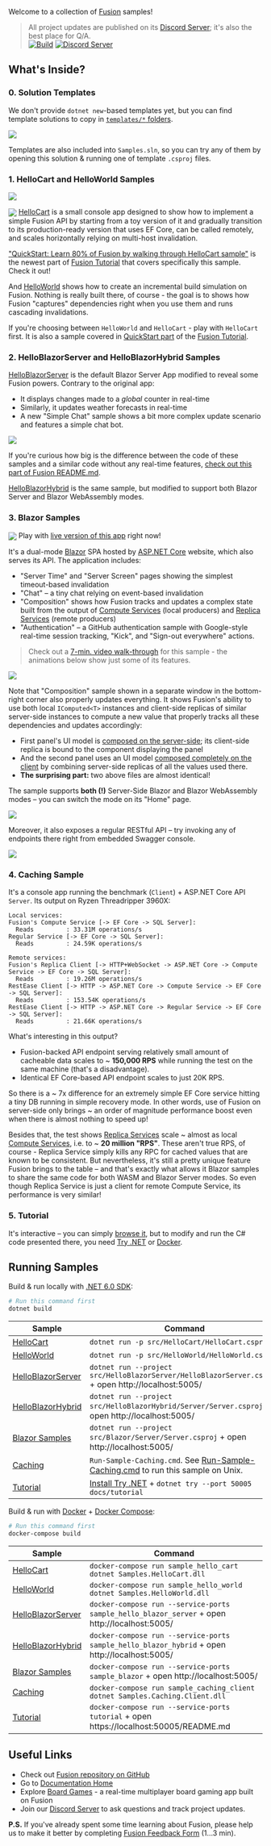 Welcome to a collection of [Fusion] samples!

> All project updates are published on its [Discord Server]; it's also the best place for Q/A.\
> [![Build](https://github.com/servicetitan/Stl.Fusion.Samples/workflows/Build/badge.svg)](https://github.com/servicetitan/Stl.Fusion.Samples/actions?query=workflow%3A%22Build%22)
> [![Discord Server](https://img.shields.io/discord/729970863419424788.svg)](https://discord.gg/EKEwv6d)  

## What's Inside?

### 0. Solution Templates

We don't provide `dotnet new`-based templates yet, but you can find
template solutions to copy in [`templates/*` folders](./templates).

![](img/Samples-Template.gif)

Templates are also included into `Samples.sln`, so you can
try any of them by opening this solution & running one of 
template `.csproj` files.

### 1. HelloCart and HelloWorld Samples

![](img/Samples-HelloCart.gif)

<img src="https://img.shields.io/badge/-New!-brightgreen" valign="middle"> [HelloCart] 
is a small console app designed to show how to implement a simple 
Fusion API by starting from a toy version of it
and gradually transition to its production-ready version
that uses EF Core, can be called remotely, and scales 
horizontally relying on multi-host invalidation.

["QuickStart: Learn 80% of Fusion by walking through HelloCart sample"](./tutorial/QuickStart.md) is the newest part of [Fusion Tutorial] that covers
specifically this sample. Check it out!

And [HelloWorld] shows how to create
an incremental build simulation on Fusion. Nothing is really 
built there, of course - the goal is to shows how Fusion
"captures" dependencies right when you use them and runs
cascading invalidations.

If you're choosing between `HelloWorld` and `HelloCart` - 
play with `HelloCart` first. It is also a sample covered
in [QuickStart part](tutorial/QuickStart.md) 
of the [Fusion Tutorial].

### 2. HelloBlazorServer and HelloBlazorHybrid Samples

[HelloBlazorServer] is the default Blazor Server App 
modified to reveal some Fusion powers. Contrary to the original app:
* It displays changes made to a *global* counter in real-time
* Similarly, it updates weather forecasts in real-time
* A new "Simple Chat" sample shows a bit more complex update scenario and
  features a simple chat bot.

![](img/Samples-HelloBlazorServer.gif)

If you're curious how big is the difference between the code of
these samples and a similar code without any real-time
features, 
[check out this part of Fusion README.md](https://github.com/servicetitan/Stl.Fusion#enough-talk---lets-fight-show-me-the-code).

[HelloBlazorHybrid] is the same sample, but modified to support both
Blazor Server and Blazor WebAssembly modes.

### 3. Blazor Samples

<img src="https://img.shields.io/badge/-Live!-red" valign="middle"> Play with [live version of this app](https://fusion-samples.servicetitan.com) right now!

It's a dual-mode [Blazor](https://docs.microsoft.com/en-us/aspnet/core/blazor/hosting-models?view=aspnetcore-3.1) SPA hosted by
[ASP.NET Core](https://dotnet.microsoft.com/apps/aspnet) website,
which also serves its API. The application includes:
* "Server Time" and "Server Screen" pages showing the simplest timeout-based invalidation
* "Chat" &ndash; a tiny chat relying on event-based invalidation
* "Composition" shows how Fusion tracks and updates a complex state built 
  from the output of [Compute Services] (local producers) and 
  [Replica Services] (remote producers)
* "Authentication" &ndash; a GitHub authentication sample with Google-style real-time 
  session tracking, "Kick", and "Sign-out everywhere" actions.

> Check out a [7-min. video walk-through](https://www.youtube.com/watch?v=nBJo9Y2TvEo) 
> for this sample - the animations below show just some of its features.

![](img/Samples-Blazor.gif)

Note that "Composition" sample shown in a separate window in the bottom-right corner
also properly updates everything. It shows Fusion's ability to use both local `IComputed<T>` 
instances and client-side replicas of similar server-side instances to compute a new value
that properly tracks all these dependencies and updates accordingly: 
* First panel's UI model is 
  [composed on the server-side](https://github.com/servicetitan/Stl.Fusion.Samples/blob/master/src/Blazor/Server/Services/ComposerService.cs);
  its client-side replica is bound to the component displaying the panel
* And the second panel uses an UI model
  [composed completely on the client](https://github.com/servicetitan/Stl.Fusion.Samples/blob/master/src/Blazor/UI/Services/LocalComposerService.cs) 
  by combining server-side replicas of all the values used there.
* **The surprising part:** two above files are almost identical!

The sample supports **both (!)** Server-Side Blazor and Blazor WebAssembly modes &ndash;
you can switch the mode on its "Home" page.

![](img/Samples-Blazor-Auth.gif)

Moreover, it also exposes a regular RESTful API &ndash;
try invoking any of endpoints there right from embedded Swagger console.

![](img/SwaggerDoc.jpg)

### 4. Caching Sample

It's a console app running the benchmark (`Client`) + ASP.NET Core API `Server`. Its output on Ryzen Threadripper 3960X:

```text
Local services:
Fusion's Compute Service [-> EF Core -> SQL Server]:
  Reads         : 33.31M operations/s
Regular Service [-> EF Core -> SQL Server]:
  Reads         : 24.59K operations/s

Remote services:
Fusion's Replica Client [-> HTTP+WebSocket -> ASP.NET Core -> Compute Service -> EF Core -> SQL Server]:
  Reads         : 19.26M operations/s
RestEase Client [-> HTTP -> ASP.NET Core -> Compute Service -> EF Core -> SQL Server]:
  Reads         : 153.54K operations/s
RestEase Client [-> HTTP -> ASP.NET Core -> Regular Service -> EF Core -> SQL Server]:
  Reads         : 21.66K operations/s
```

What's interesting in this output?
- Fusion-backed API endpoint serving relatively small amount of cacheable data
    scales to ~ **150,000 RPS** while running the test on the same machine 
    (that's a disadvantage).
- Identical EF Core-based API endpoint scales to just 20K RPS.

So there is a ~ 7x difference for an extremely simple EF Core service 
hitting a tiny DB running in simple recovery mode.
In other words, use of Fusion on server-side only brings ~ an order of 
magnitude performance boost even when there is almost nothing to speed up! 

Besides that, the test shows [Replica Services] scale ~ almost as local 
[Compute Services], i.e. to ~ **20 million "RPS"**. 
These aren't true RPS, of course - Replica Service simply kills any RPC 
for cached values that are known to be consistent. But nevertheless,
it's still a pretty unique feature Fusion brings to the table &ndash; and that's
exactly what allows it Blazor samples to share the same code for both WASM and Blazor Server
modes. So even though Replica Service is just a client for remote Compute Service,
its performance is very similar!

### 5. Tutorial

It's interactive &ndash; you can simply [browse it](tutorial/README.md), but to
modify and run the C# code presented there, you need
[Try .NET](https://github.com/dotnet/try/blob/master/DotNetTryLocal.md)
or [Docker](https://www.docker.com/).

## Running Samples

Build & run locally with [.NET 6.0 SDK](https://dotnet.microsoft.com/download):

```bash
# Run this command first
dotnet build
```

| Sample | Command |
|-|-|
| [HelloCart] | `dotnet run -p src/HelloCart/HelloCart.csproj` |
| [HelloWorld] | `dotnet run -p src/HelloWorld/HelloWorld.csproj` |
| [HelloBlazorServer] |  `dotnet run --project src/HelloBlazorServer/HelloBlazorServer.csproj` + open http://localhost:5005/ |
| [HelloBlazorHybrid] |  `dotnet run --project src/HelloBlazorHybrid/Server/Server.csproj` + open http://localhost:5005/ |
| [Blazor Samples] |  `dotnet run --project src/Blazor/Server/Server.csproj` + open http://localhost:5005/ |
| [Caching] | `Run-Sample-Caching.cmd`. See [Run-Sample-Caching.cmd](Run-Sample-Caching.cmd) to run this sample on Unix. |
| [Tutorial] | [Install Try .NET](https://github.com/dotnet/try/blob/master/DotNetTryLocal.md) + `dotnet try --port 50005 docs/tutorial` |

Build & run with [Docker](https://docs.docker.com/get-docker/) + 
[Docker Compose](https://docs.docker.com/compose/install/):

```bash
# Run this command first
docker-compose build
```

| Sample | Command |
|-|-|
| [HelloCart] | `docker-compose run sample_hello_cart dotnet Samples.HelloCart.dll` |
| [HelloWorld] | `docker-compose run sample_hello_world dotnet Samples.HelloWorld.dll` |
| [HelloBlazorServer] | `docker-compose run --service-ports sample_hello_blazor_server` + open http://localhost:5005/ |
| [HelloBlazorHybrid] | `docker-compose run --service-ports sample_hello_blazor_hybrid` + open http://localhost:5005/ |
| [Blazor Samples] | `docker-compose run --service-ports sample_blazor` + open http://localhost:5005/ |
| [Caching] | `docker-compose run sample_caching_client dotnet Samples.Caching.Client.dll` |
| [Tutorial] | `docker-compose run --service-ports tutorial` + open https://localhost:50005/README.md |

## Useful Links

* Check out [Fusion repository on GitHub]
* Go to [Documentation Home]
* Explore [Board Games](https://github.com/alexyakunin/BoardGames) -  a real-time multiplayer board gaming app built on Fusion
* Join our [Discord Server] to ask questions and track project updates.

**P.S.** If you've already spent some time learning about Fusion, 
please help us to make it better by completing [Fusion Feedback Form] 
(1&hellip;3 min).


[Fusion]: https://github.com/servicetitan/Stl.Fusion
[Fusion repository on GitHub]: https://github.com/servicetitan/Stl.Fusion

[HelloCart]: https://github.com/servicetitan/Stl.Fusion.Samples/tree/master/src/HelloCart
[HelloWorld]: https://github.com/servicetitan/Stl.Fusion.Samples/tree/master/src/HelloWorld
[HelloBlazorServer]: https://github.com/servicetitan/Stl.Fusion.Samples/tree/master/src/HelloBlazorServer
[HelloBlazorHybrid]: https://github.com/servicetitan/Stl.Fusion.Samples/tree/master/src/HelloBlazorHybrid
[Blazor Samples]: https://github.com/servicetitan/Stl.Fusion.Samples/tree/master/src/Blazor
[Caching]: https://github.com/servicetitan/Stl.Fusion.Samples/tree/master/src/Caching
[Tutorial]: tutorial/README.md
[Fusion Tutorial]: tutorial/README.md
[Documentation Home]: https://github.com/servicetitan/Stl.Fusion/blob/master/docs/README.md

[Compute Services]: https://github.com/servicetitan/Stl.Fusion.Samples/blob/master/tutorial/Part01.md
[Compute Service]: https://github.com/servicetitan/Stl.Fusion.Samples/blob/master/tutorial/Part01.md
[`IComputed<T>`]: https://github.com/servicetitan/Stl.Fusion.Samples/blob/master/tutorial/Part02.md
[Computed Value]: https://github.com/servicetitan/Stl.Fusion.Samples/blob/master/tutorial/Part02.md
[Live State]: https://github.com/servicetitan/Stl.Fusion.Samples/blob/master/tutorial/Part03.md
[Replica Services]: https://github.com/servicetitan/Stl.Fusion.Samples/blob/master/tutorial/Part04.md
[Fusion In Simple Terms]: https://medium.com/@alexyakunin/stl-fusion-in-simple-terms-65b1975967ab?source=friends_link&sk=04e73e75a52768cf7c3330744a9b1e38

[Discord Server]: https://discord.gg/EKEwv6d
[Fusion Feedback Form]: https://forms.gle/TpGkmTZttukhDMRB6
